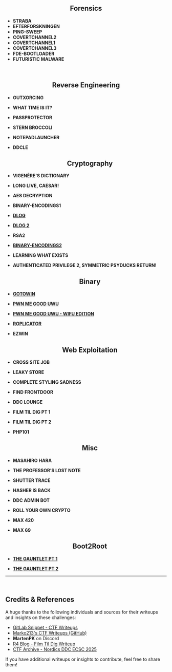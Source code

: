 <h2 align=center>Forensics</h2>

- **STRABA**  
- **EFTERFORSKNINGEN**  
- **PING-SWEEP**  
- **COVERTCHANNEL2**  
- **COVERTCHANNEL1**  
- **COVERTCHANNEL3**  
- **FDE-BOOTLOADER**  
- **FUTURISTIC MALWARE**  

<br>


  <h2 align=center>Reverse Engineering</h2> 
  
- **OUTXORCING**  
- **WHAT TIME IS IT?**  
- **PASSPROTECTOR**  
- **STERN BROCCOLI**  
- **NOTEPADLAUNCHER**  
- **DDCLE**  




  <h2 align=center>Cryptography</h2> 

- **VIGENÈRE'S DICTIONARY**  
- **LONG LIVE, CAESAR!**  
- **AES DECRYPTION**  
- **BINARY-ENCODINGS1**  
- [**DLOG**](https://github.com/zebbern/Cyberlandslaget-2025/blob/main/Cryptography/dlog/dlog.pdf)
- [**DLOG 2**](https://github.com/zebbern/Cyberlandslaget-2025/blob/main/Cryptography/dlog2/dlog2.pdf) 
- **RSA2**  
- [**BINARY-ENCODINGS2**](https://github.com/zebbern/Cyberlandslaget-2025/tree/main/Cryptography/crypto_Binary-Encodings2)  
- **LEARNING WHAT EXISTS**    
- **AUTHENTICATED PRIVILEGE 2, SYMMETRIC PSYDUCKS RETURN!**  




  <h2 align=center>Binary</h2> 

- [**GOTOWIN**](https://github.com/zebbern/Cyberlandslaget-2025/blob/main/Binary/gotowin/gotowin.pdf)
- [**PWN ME GOOD UWU**](https://github.com/zebbern/Cyberlandslaget-2025/blob/main/Binary/Pwn%20Me%20Good%20Uwu/Pwn%20Me%20Good%20Uwu.pdf)   
- [**PWN ME GOOD UWU - WIFU EDITION**](https://github.com/zebbern/Cyberlandslaget-2025/blob/main/Binary/Pwn%20Me%20Good%20Uwu%20Wifu%20Edition/Pwn%20Me%20Good%20Uwu%20Wifu%20Edition.pdf)
- [**ROPLICATOR**](https://github.com/zebbern/Cyberlandslaget-2025/blob/main/Binary/ROPlicator/ROPlicator.pdf)
- **EZWIN**




  <h2 align=center>Web Exploitation</h2> 

- **CROSS SITE JOB**  
- **LEAKY STORE**  
- **COMPLETE STYLING SADNESS**  
- **FIND FRONTDOOR**  
- **DDC LOUNGE**  
- **FILM TIL DIG PT 1**  
- **FILM TIL DIG PT 2**  
- **PHP101**  





  <h2 align=center>Misc</h2> 

- **MASAHIRO HARA**  
- **THE PROFESSOR’S LOST NOTE**  
- **SHUTTER TRACE**  
- **HASHER IS BACK**  
- **DDC ADMIN BOT**  
- **ROLL YOUR OWN CRYPTO**  
- **MAX 420**  
- **MAX 69**




  <h2 align=center>Boot2Root</h2> 

- [**THE GAUNTLET PT 1**](https://github.com/zebbern/Cyberlandslaget-2025/blob/main/Boot2root/the-gauntlet-part-1/the-gauntlet-part-1.md)
- [**THE GAUNTLET PT 2**](https://github.com/zebbern/Cyberlandslaget-2025/blob/main/Boot2root/the-gauntlet-part-2/the-gauntlet-part-2.md)



---

<br>

## Credits & References

A huge thanks to the following individuals and sources for their writeups and insights on these challenges:

- [GitLab Snippet - CTF Writeups](https://gitlab.com/-/snippets/4827407)  
- [Marko213's CTF Writeups (GitHub)](https://github.com/marko213/ctf-writeups/tree/main/2025/DDC-quals/crypto_Binary-Encodings2)  
- **MartenPK** on Discord  
- [R4 Blog - Film Til Dig Writeup](https://blog.r4.dk/posts/film-til-dig/)  
- [CTF Archive - Nordics DDC ECSC 2025](https://ctf.lillie.sh/archive/tag/nordics-ddc-ecsc-2025/)  

If you have additional writeups or insights to contribute, feel free to share them!  
